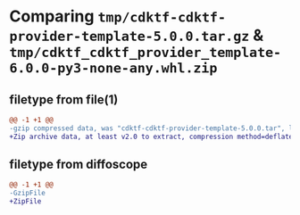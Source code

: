 # Comparing `tmp/cdktf-cdktf-provider-template-5.0.0.tar.gz` & `tmp/cdktf_cdktf_provider_template-6.0.0-py3-none-any.whl.zip`

## filetype from file(1)

```diff
@@ -1 +1 @@
-gzip compressed data, was "cdktf-cdktf-provider-template-5.0.0.tar", last modified: Tue Jan 17 14:44:55 2023, max compression
+Zip archive data, at least v2.0 to extract, compression method=deflate
```

## filetype from diffoscope

```diff
@@ -1 +1 @@
-GzipFile
+ZipFile
```

